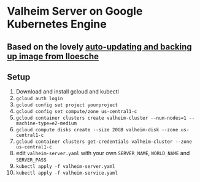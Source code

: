 # Valheim Server on Google Kubernetes Engine
## Based on the lovely [auto-updating and backing up image from lloesche](https://hub.docker.com/r/lloesche/valheim-server)
## Setup

1. Download and install gcloud and kubectl
2. `gcloud auth login`
3. `gcloud config set project yourproject`
4. `gcloud config set compute/zone us-central1-c`
5. `gcloud container clusters create valheim-cluster --num-nodes=1 --machine-type=e2-medium`
6. `gcloud compute disks create --size 20GB valheim-disk --zone us-central1-c`
7. `gcloud container clusters get-credentials valheim-cluster --zone us-central1-c`
8. edit `valheim-server.yaml` with your own `SERVER_NAME`, `WORLD_NAME` and `SERVER_PASS`
9. `kubectl apply -f valheim-server.yaml`
10. `kubectl apply -f valheim-service.yaml`
